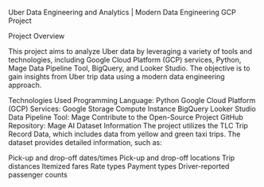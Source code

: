 Uber Data Engineering and Analytics | Modern Data Engineering GCP Project

Project Overview

This project aims to analyze Uber data by leveraging a variety of tools and technologies, including Google Cloud Platform (GCP) services, Python, Mage Data Pipeline Tool, BigQuery, and Looker Studio. The objective is to gain insights from Uber trip data using a modern data engineering approach.

Technologies Used
Programming Language: Python
Google Cloud Platform (GCP) Services:
Google Storage
Compute Instance
BigQuery
Looker Studio
Data Pipeline Tool: Mage
Contribute to the Open-Source Project
GitHub Repository: Mage AI
Dataset Information
The project utilizes the TLC Trip Record Data, which includes data from yellow and green taxi trips. The dataset provides detailed information, such as:

Pick-up and drop-off dates/times
Pick-up and drop-off locations
Trip distances
Itemized fares
Rate types
Payment types
Driver-reported passenger counts

